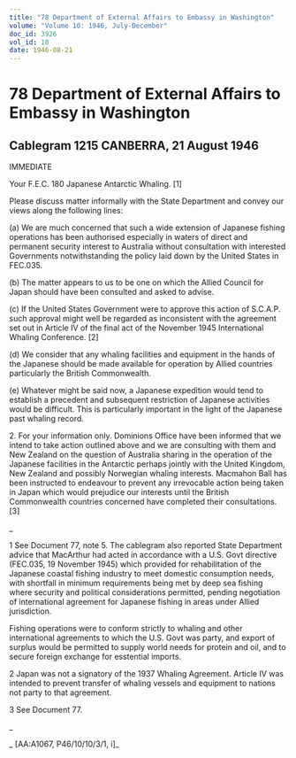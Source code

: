 ```yaml
---
title: "78 Department of External Affairs to Embassy in Washington"
volume: "Volume 10: 1946, July-December"
doc_id: 3926
vol_id: 10
date: 1946-08-21
---
```


# 78 Department of External Affairs to Embassy in Washington

## Cablegram 1215 CANBERRA, 21 August 1946

IMMEDIATE

Your F.E.C. 180 Japanese Antarctic Whaling. [1]

Please discuss matter informally with the State Department and convey our views along the following lines:

(a) We are much concerned that such a wide extension of Japanese fishing operations has been authorised especially in waters of direct and permanent security interest to Australia without consultation with interested Governments notwithstanding the policy laid down by the United States in FEC.035.

(b) The matter appears to us to be one on which the Allied Council for Japan should have been consulted and asked to advise.

(c) If the United States Government were to approve this action of S.C.A.P. such approval might well be regarded as inconsistent with the agreement set out in Article IV of the final act of the November 1945 International Whaling Conference. [2]

(d) We consider that any whaling facilities and equipment in the hands of the Japanese should be made available for operation by Allied countries particularly the British Commonwealth.

(e) Whatever might be said now, a Japanese expedition would tend to establish a precedent and subsequent restriction of Japanese activities would be difficult. This is particularly important in the light of the Japanese past whaling record.

2\. For your information only. Dominions Office have been informed that we intend to take action outlined above and we are consulting with them and New Zealand on the question of Australia sharing in the operation of the Japanese facilities in the Antarctic perhaps jointly with the United Kingdom, New Zealand and possibly Norwegian whaling interests. Macmahon Ball has been instructed to endeavour to prevent any irrevocable action being taken in Japan which would prejudice our interests until the British Commonwealth countries concerned have completed their consultations. [3]

_

1 See Document 77, note 5. The cablegram also reported State Department advice that MacArthur had acted in accordance with a U.S. Govt directive (FEC.035, 19 November 1945) which provided for rehabilitation of the Japanese coastal fishing industry to meet domestic consumption needs, with shortfall in minimum requirements being met by deep sea fishing where security and political considerations permitted, pending negotiation of international agreement for Japanese fishing in areas under Allied jurisdiction.

Fishing operations were to conform strictly to whaling and other international agreements to which the U.S. Govt was party, and export of surplus would be permitted to supply world needs for protein and oil, and to secure foreign exchange for esstential imports.

2 Japan was not a signatory of the 1937 Whaling Agreement. Article IV was intended to prevent transfer of whaling vessels and equipment to nations not party to that agreement.

3 See Document 77.

_

_ [AA:A1067, P46/10/10/3/1, i]_
